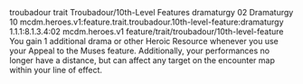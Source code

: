<ability>
  <metadata>
    <class>troubadour</class>
    <feature_type>trait</feature_type>
    <file_dpath>Troubadour/10th-Level Features</file_dpath>
    <item_id>dramaturgy</item_id>
    <item_index>02</item_index>
    <item_name>Dramaturgy</item_name>
    <level>10</level>
    <scc>mcdm.heroes.v1:feature.trait.troubadour.10th-level-feature:dramaturgy</scc>
    <scdc>1.1.1:8.1.3.4:02</scdc>
    <source>mcdm.heroes.v1</source>
    <type>feature/trait/troubadour/10th-level-feature</type>
  </metadata>
  <effects>
    <effect type="mundane">You gain 1 additional drama or other Heroic Resource whenever you use your Appeal to the Muses feature. Additionally, your performances no longer have a distance, but can affect any target on the encounter map within your line of effect.</effect>
  </effects>
</ability>
